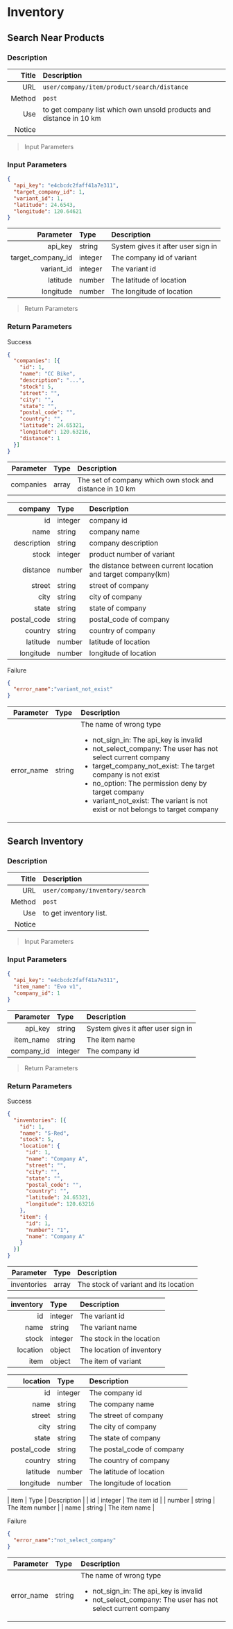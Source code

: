 # Inventory

## Search Near Products

### Description

| Title | Description |
| -------: | :---- |
| URL | `user/company/item/product/search/distance` |
| Method | `post` |
| Use | to get company list which own unsold products and distance in 10 km |
| Notice |  |


> Input Parameters

### Input Parameters

```json
{
  "api_key": "e4cbcdc2faff41a7e311",
  "target_company_id": 1,
  "variant_id": 1,
  "latitude": 24.6543,
  "longitude": 120.64621
}
```

| Parameter | Type | Description |
| -------: | :---- | :--- |
| api_key | string | System gives it after user sign in |
| target_company_id | integer | The company id of variant |
| variant_id | integer | The variant id |
| latitude | number | The latitude of location |
| longitude | number | The longitude of location |

> Return Parameters

### Return Parameters

<aside class="success">
Success
</aside>

```json
{
  "companies": [{
    "id": 1,
    "name": "CC Bike",
    "description": "...",
    "stock": 5,
    "street": "",
    "city": "",
    "state": "",
    "postal_code": "",
    "country": "",
    "latitude": 24.65321,
    "longitude": 120.63216,
    "distance": 1
  }]
}
```

| Parameter | Type | Description |
| -------: | :---- | :--- |
| companies | array | The set of company which own stock and distance in 10 km |

| company | Type | Description |
| -------: | :---- | :--- |
| id | integer | company id |
| name | string | company name |
| description | string |  company description |
| stock | integer | product number of variant |
| distance | number | the distance between current location and target company(km) |
| street | string | street of company |
| city | string | city of company |
| state | string | state of company |
| postal_code | string | postal_code of company |
| country | string | country of company |
| latitude | number | latitude of location |
| longitude | number | longitude of location |

<aside class="warning">
Failure
</aside>

```json
{
  "error_name":"variant_not_exist"
}
```

| Parameter | Type | Description |
| -------: | :---- | :--- |
| error_name | string | The name of wrong type <br/><ul><li>not_sign_in: The api_key is invalid</li><li>not_select_company: The user has not select current company</li><li>target_company_not_exist: The target company is not exist</li><li>no_option: The permission deny by target company </li><li>variant_not_exist: The variant is not exist or not belongs to target company</li></ul> |


## Search Inventory

### Description

| Title | Description |
| -------: | :---- |
| URL | `user/company/inventory/search` |
| Method | `post` |
| Use | to get inventory list. |
| Notice |  |


> Input Parameters

### Input Parameters

```json
{
  "api_key": "e4cbcdc2faff41a7e311",
  "item_name": "Evo v1",
  "company_id": 1
}
```

| Parameter | Type | Description |
| -------: | :---- | :--- |
| api_key | string | System gives it after user sign in |
| item_name | string | The item name |
| company_id | integer | The company id |

> Return Parameters

### Return Parameters

<aside class="success">
Success
</aside>

```json
{
  "inventories": [{
    "id": 1,
    "name": "S-Red",
    "stock": 5,
    "location": {
      "id": 1,
      "name": "Company A",
      "street": "",
      "city": "",
      "state": "",
      "postal_code": "",
      "country": "",
      "latitude": 24.65321,
      "longitude": 120.63216
    },
    "item": {
      "id": 1,
      "number": "1",
      "name": "Company A"
    }
  }]
}
```

| Parameter | Type | Description |
| -------: | :---- | :--- |
| inventories | array | The stock of variant and its location |

| inventory | Type | Description |
| -------: | :---- | :--- |
| id | integer | The variant id |
| name | string | The variant name |
| stock | integer | The stock in the location |
| location | object | The location of inventory |
| item | object | The item of variant |

| location | Type | Description |
| -------: | :---- | :--- |
| id | integer | The company  id |
| name | string | The company name |
| street | string | The street of company |
| city | string | The city of company |
| state | string | The state of company |
| postal_code | string | The postal_code of company |
| country | string | The country of company |
| latitude | number | The latitude of location |
| longitude | number | The longitude of location |

| item | Type | Description |
| id | integer | The item id |
| number | string | The item number |
| name | string | The item name |


<aside class="warning">
Failure
</aside>

```json
{
  "error_name":"not_select_company"
}
```

| Parameter | Type | Description |
| -------: | :---- | :--- |
| error_name | string | The name of wrong type <br/><ul><li>not_sign_in: The api_key is invalid</li><li>not_select_company: The user has not select current company</li></ul> |
